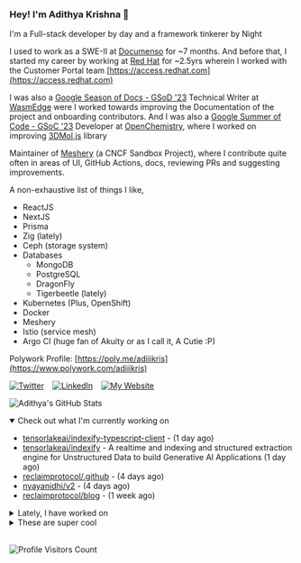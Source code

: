 ### Hey! I'm Adithya Krishna 👋
I'm a Full-stack developer by day and a framework tinkerer by Night
  
I used to work as a SWE-II at [Documenso](https://documenso.com) for ~7 months. And before that, I started my career by working at [Red Hat](https://redhat.com) for ~2.5yrs wherein I worked with the Customer Portal team [https://access.redhat.com](https://access.redhat.com)

I was also a [Google Season of Docs - GSoD '23](https://developers.google.com/season-of-docs) Technical Writer at [WasmEdge](https://github.com/WasmEdge) were I worked towards improving the Documentation of the project and onboarding contributors. And I was also a [Google Summer of Code - GSoC '23](https://summerofcode.withgoogle.com/) Developer at [OpenChemistry](https://openchemistry.org), where I worked on improving [3DMol.js](https://github.com/3dmol/3Dmol.js) library

Maintainer of [Meshery](https://github.com/meshery) (a CNCF Sandbox Project), where I contribute quite often in areas of UI, GitHub Actions, docs, reviewing PRs and suggesting improvements.

A non-exhaustive list of things I like,

- ReactJS
- NextJS
- Prisma
- Zig (lately)
- Ceph (storage system)
- Databases
  - MongoDB
  - PostgreSQL
  - DragonFly
  - Tigerbeetle (lately)
- Kubernetes (Plus, OpenShift)
- Docker
- Meshery
- Istio (service mesh)
- Argo CI (huge fan of Akuity or as I call it, A Cutie :P)

Polywork Profile: [https://poly.me/adiiikris](https://www.polywork.com/adiiikris)

[![Twitter](https://img.shields.io/badge/-@adii_kris-%231DA1F2?style=for-the-badge&logo=twitter&logoColor=ffffff)](https:/twitter.adikris.in) &ensp;
[![LinkedIn](https://img.shields.io/badge/-Adithya%20Krishna-%230A67C3?style=for-the-badge&logo=linkedin&logoColor=ffffff)](https://linkedin.adikris.in/) &ensp;
[![My Website](https://img.shields.io/badge/-My%20Website-%230A67C3?style=for-the-badge)](https://adikris.in/)



![Adithya's GitHub Stats](https://github-readme-stats.vercel.app/api?username=adithyaakrishna&show_icons=true&hide_border=true&title_color=fff&icon_color=79ff97&text_color=9f9f9f&bg_color=151515)


<details open="true">
  <summary>Check out what I'm currently working on</summary>
  
  - [tensorlakeai/indexify-typescript-client](https://github.com/tensorlakeai/indexify-typescript-client) -  (1 day ago)
  - [tensorlakeai/indexify](https://github.com/tensorlakeai/indexify) - A realtime and indexing and structured extraction engine for Unstructured Data to build Generative AI Applications (1 day ago)
  - [reclaimprotocol/.github](https://github.com/reclaimprotocol/.github) -  (4 days ago)
  - [nyayanidhi/v2](https://github.com/nyayanidhi/v2) -  (4 days ago)
  - [reclaimprotocol/blog](https://github.com/reclaimprotocol/blog) -  (1 week ago)
</details>

<details>
  <summary>Lately, I have worked on</summary>
  
  - [chore: fixed typo in api](https://github.com/tensorlakeai/indexify-typescript-client/pull/52) on [tensorlakeai/indexify-typescript-client](https://github.com/tensorlakeai/indexify-typescript-client) (1 day ago)
  - [feat: delete extraction graph feature](https://github.com/tensorlakeai/indexify/pull/824) on [tensorlakeai/indexify](https://github.com/tensorlakeai/indexify) (1 day ago)
  - [feat: add delete extractionGraph API](https://github.com/tensorlakeai/indexify-typescript-client/pull/51) on [tensorlakeai/indexify-typescript-client](https://github.com/tensorlakeai/indexify-typescript-client) (1 day ago)
  - [chore: enabled docs feedback](https://github.com/tensorlakeai/indexify/pull/823) on [tensorlakeai/indexify](https://github.com/tensorlakeai/indexify) (1 day ago)
  - [chore: fix pagination](https://github.com/tensorlakeai/indexify/pull/816) on [tensorlakeai/indexify](https://github.com/tensorlakeai/indexify) (6 days ago)
</details>

<details>
  <summary>These are super cool</summary>
  
  - [infiniflow/ragflow](https://github.com/infiniflow/ragflow) - RAGFlow is an open-source RAG (Retrieval-Augmented Generation) engine based on deep document understanding. (1 day ago)
  - [htmlstreamofficial/preline](https://github.com/htmlstreamofficial/preline) - Preline UI is an open-source set of prebuilt UI components based on the utility-first Tailwind CSS framework. (2 days ago)
  - [BasedHardware/Friend](https://github.com/BasedHardware/Friend) - AI wearable necklace (1 week ago)
  - [useplunk/plunk](https://github.com/useplunk/plunk) - The Open-Source Email Platform (1 week ago)
  - [VikParuchuri/surya](https://github.com/VikParuchuri/surya) - OCR, layout analysis, reading order, line detection in 90&#43; languages (1 week ago)
</details>

<br> 

![Profile Visitors Count](https://profile-counter.glitch.me/adithyaakrishna/count.svg)
